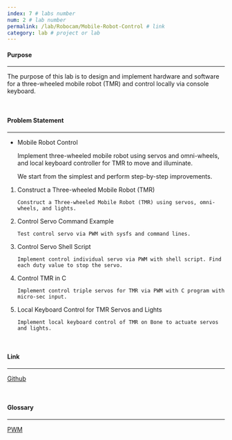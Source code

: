 ```yaml
---
index: 7 # labs number
num: 2 # lab number
permalink: /lab/Robocam/Mobile-Robot-Control # link
category: lab # project or lab
---
```


#### **Purpose**

---

The purpose of this lab is to design and implement hardware and software for a three-wheeled mobile robot (TMR) and control locally via console keyboard.

<br>

#### **Problem Statement**

---

- Mobile Robot Control

  Implement three-wheeled mobile robot using servos and omni-wheels, and local keyboard controller for TMR to move and illuminate.

  We start from the simplest and perform step-by-step improvements.

1. Construct a Three-wheeled Mobile Robot (TMR)

   ```
   Construct a Three-wheeled Mobile Robot (TMR) using servos, omni-wheels, and lights.
   ```

2. Control Servo Command Example

   ```
   Test control servo via PWM with sysfs and command lines.
   ```

3. Control Servo Shell Script

   ```
   Implement control individual servo via PWM with shell script. Find each duty value to stop the servo.
   ```

4. Control TMR in C

   ```
   Implement control triple servos for TMR via PWM with C program with micro-sec input.
   ```

5. Local Keyboard Control for TMR Servos and Lights

   ```
   Implement local keyboard control of TMR on Bone to actuate servos and lights.
   ```

<br>

#### **Link**

---

[Github](https://github.com/Heejinee3/Robocam/tree/master/Mobile%20Robot%20Control)

<br>

#### **Glossary**

---

[PWM](https://velog.io/@chunjakim/PWM-Pulse-Width-Modulation)
